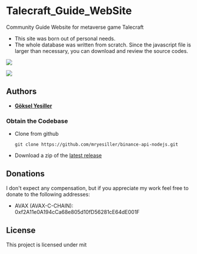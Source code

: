 # Talecraft_Guide_WebSite
Community Guide Website for metaverse game Talecraft

* This site was born out of personal needs.
* The whole database was written from scratch. Since the javascript file is larger than necessary, you can download and review the source codes.

![](website2.png)



![](website1.png)

## Authors
* **[Göksel Yesiller](https://www.linkedin.com/in/goksel-yesiller-830580204)**


### Obtain the Codebase
* Clone from github
    ```
    git clone https://github.com/mryesiller/binance-api-nodejs.git
    ```
* Download a zip of the [latest release](https://github.com/mryesiller/binance-api-nodejs/releases/latest)

## Donations
I don't expect any compensation, but if you appreciate my work feel free to donate to the following addresses:

* AVAX (AVAX-C-CHAIN): 0xf2A11e0A194cCa68e805d10fD56281cE64dE001F

## License
This project is licensed under mit
